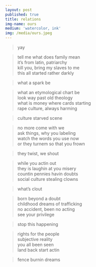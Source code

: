 ```yaml
---
layout: post
published: true
title: relations
img-name: ours
medium: 'watercolor, ink'
img: /media/ours.jpeg
---
```

>yay  
  
>tell me what does family mean  
it’s from latin, patriarchy  
kill you, bring my slaves to me  
this all started rather darkly  
  
>what a spark be  
  
>what an etymological chart be  
look way past old theology  
what is money where cards starting  
rape culture, always harming  
  
>culture starved scene  
   
>no more come with we  
ask things, why you labeling  
watch the words you use now  
or they turnem so that you frown  

>they twist, we shout  
  
>while you actin out  
they is laughin at you misery  
countin pennies havin doubts  
social culture stealing clowns  

>what’s clout  
  
>born beyond a doubt  
childhood dreams of trafficking   
no accident, been no acting  
see your privilege  
  
>stop this happening
  
>rights for the people  
subjective reality  
you all been seen  
land back start actin

>fence burnin dreams  